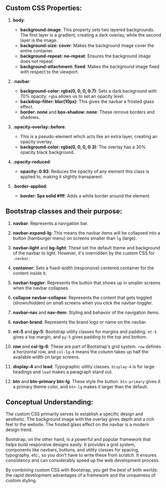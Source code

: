 ## Custom CSS Properties:

1. **body**:
    - **background-image**: This property sets two layered backgrounds. The first layer is a gradient, creating a dark overlay, while the second layer is the image.
    - **background-size: cover**: Makes the background image cover the entire container.
    - **background-repeat: no-repeat**: Ensures the background image does not repeat.
    - **background-attachment: fixed**: Makes the background image fixed with respect to the viewport.

2. **.navbar**:
    - **background-color: rgba(0, 0, 0, 0.7)**: Sets a dark background with 70% opacity. `rgba` allows us to set an opacity level.
    - **backdrop-filter: blur(10px)**: This gives the navbar a frosted glass effect.
    - **border: none** and **box-shadow: none**: These remove borders and shadows.

3. **.opacity-overlay::before**:
    - This is a pseudo-element which acts like an extra layer, creating an opacity overlay.
    - **background-color: rgba(0, 0, 0, 0.3)**: The overlay has a 30% opacity black background.

4. **.opacity-reduced**: 
    - **opacity: 0.93**: Reduces the opacity of any element this class is applied to, making it slightly transparent.

5. **.border-applied**: 
    - **border: 5px solid #fff**: Adds a white border around the element. 

## Bootstrap classes and their purpose:

1. **navbar**: Represents a navigation bar. 
   
2. **navbar-expand-lg**: This means the navbar items will be collapsed into a button (hamburger menu) on screens smaller than `lg` (large).

3. **navbar-light** and **bg-light**: These set the default theme and background of the navbar to light. However, it's overridden by the custom CSS for `.navbar`.

4. **container**: Sets a fixed-width (responsive) centered container for the content inside it.

5. **navbar-toggler**: Represents the button that shows up in smaller screens when the navbar collapses.

6. **collapse navbar-collapse**: Represents the content that gets toggled (shown/hidden) on small screens when you click the navbar-toggler.

7. **navbar-nav** and **nav-item**: Styling and behavior of the navigation items.

8. **navbar-brand**: Represents the brand logo or name on the navbar.

9. **mt-5** and **py-5**: Bootstrap utility classes for margins and padding. `mt-5` gives a top margin, and `py-5` gives padding to the top and bottom.

10. **row** and **col-lg-6**: These are part of Bootstrap's grid system. `row` defines a horizontal row, and `col-lg-6` means the column takes up half the available width on large screens.

11. **display-4** and **lead**: Typographic utility classes. `display-4` is for large headings and `lead` makes a paragraph stand out.

12. **btn** and **btn-primary btn-lg**: These style the button. `btn-primary` gives it a primary theme color, and `btn-lg` makes it larger than the default.

## Conceptual Understanding:

The custom CSS primarily serves to establish a specific design and aesthetic. The background image with the overlay gives depth and a rich feel to the website. The frosted glass effect on the navbar is a modern design trend.

Bootstrap, on the other hand, is a powerful and popular framework that helps build responsive designs easily. It provides a grid system, components like navbars, buttons, and utility classes for spacing, typography, etc., so you don’t have to write these from scratch. It ensures consistency and can considerably speed up the web development process.

By combining custom CSS with Bootstrap, you get the best of both worlds: the rapid development advantages of a framework and the uniqueness of custom styling.
